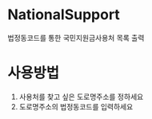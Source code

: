# NationalSupport
법정동코드를 통한 국민지원금사용처 목록 출력

# 사용방법
1. 사용처를 찾고 싶은 도로명주소를 정하세요
2. 도로명주소의 법정동코드를 입력하세요
